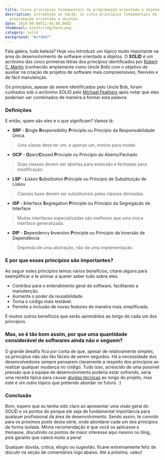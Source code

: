 ```yaml
---
title: Cinco princípios fundamentais da programação orientada a objetos.
description: Introdução ao SOLID, os cinco princípios fundamentais da
  programação orientada a objetos.
date: 2019-09-08T11:45:00.000Z
thumbnail: assets/img/Varm.png
category: solid
background: "#cf4647"
---
```

Fala galera, tudo beleza? Hoje vou introduzir um tópico muito importante na área do desenvolvimento de software orientado a objetos.  O **SOLID** é um acrônimo das cinco primeiras letras dos princípios identificados por [Robert C. Martin](https://en.wikipedia.org/wiki/Robert_C._Martin)  (conhecido amplamente como Uncle Bob) com o objetivo de auxiliar na criação de projetos de software mais compreensíveis, flexíveis e de fácil manutenção. 

Os princípios, apesar de serem identificados pelo Uncle Bob, foram cunhados sob o acrônimo SOLID pelo [Michael Feathers](https://twitter.com/mfeathers) após  notar que eles poderiam ser combinados de maneira a formar esta palavra. 

### Definições

E então, quem são eles e o que significam? Vamos lá:

* **SRP** - **S**ingle **R**esponsibility **P**rinciple ou Princípio da Responsabilidade Única.

> Uma classe deve ter um, e apenas um, motivo para mudar.

* **OCP** - **O**pen/**C**losed **P**rinciple ou Princípio do Aberto/Fechado

> Suas classes devem ser abertas para extensão e fechadas para modificação.

* **LSP** - **L**iskov **S**ubstitution **P**rinciple ou Princípio de Substituição de Liskov

> Classes base devem ser substituíveis pelas classes derivadas.

* **ISP** - **I**nterface **S**egregation **P**rinciple ou Princípio da Segregação de Interface

> Muitas interfaces especializadas são melhores que uma única interface generalizada.

* **DIP** - **D**ependency **I**nversion **P**rinciple ou Princípio da Inversão de Dependência

> Dependa de uma abstração, não de uma implementação.

### E por que esses princípios são importantes?

Ao seguir estes princípios temos vários benefícios, citarei alguns para exemplificar e te animar a querer saber tudo sobre eles:

* Contribui para o entendimento geral do software, facilitando a manutenção.
* Aumenta o poder da reusabilidade.
* Torna o código mais testável.
* Permite a inclusão de novas features de maneira mais simplificada.

E muitos outros benefícios que serão aprendidos ao longo de cada um dos princípios.

### Mas, se é tão bom assim, por que uma quantidade considerável de softwares ainda não o seguem?

O grande desafio fica por conta de que, apesar de relativamente simples, os princípios não são tão fáceis de serem seguidos. Há a necessidade dos desenvolvedores sempre pensarem claramente a respeito dos princípios ao realizar qualquer mudança no código. Tudo isso,
acrescido de uma possível pressão que a equipe de desenvolvimento poderia estar sofrendo, seria uma receita típica para causar [dívidas técnicas](https://en.wikipedia.org/wiki/Technical_debt) ao longo do projeto, mas este é um outro tópico que pretendo abordar no futuro. :)

### Conclusão

Bom, espero que eu tenha sido claro ao apresentar uma visão geral do SOLID e os pontos do porque ele seja de fundamental importância para qualquer profissional da área de desenvolvimento. Sendo assim, te convido para os próximos posts desta série, onde
abordarei cada um dos princípios de forma isolada. Minha recomendação é que você os aplicasse e treinasse, discutindo
os pontos de maior interesse aqui mesmo no blog, pois garanto que valerá muito a pena!

Qualquer dúvida, crítica, elogio ou sugestão, ficarei extremamente feliz de discutir na seção de comentários logo abaixo. Até a próxima, valeu!
